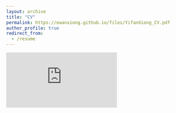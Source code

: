 ```yaml
---
layout: archive
title: "CV"
permalink: https://ewanxiong.github.io/files/YifanXiong_CV.pdf
author_profile: true
redirect_from:
  - /resume
---
```


<embed src="https://ewanxiong.github.io/files/YifanXiong_CV.pdf" type="application/pdf" />
